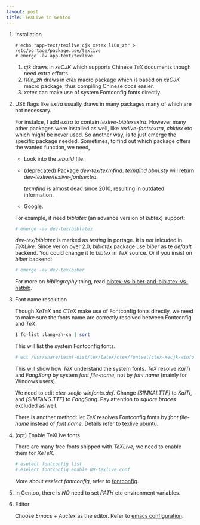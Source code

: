 ```yaml
---
layout: post
title: TeXLive in Gentoo
---
```


1. Installation

   ```
   # echo "app-text/texlive cjk xetex l10n_zh" > /etc/portage/package.use/texlive
   # emerge -av app-text/texlive
   ```

   1. *cjk* draws in *xeCJK* which supports Chinese *TeX* documents though need extra efforts.
   2. *l10n_zh* draws in *ctex* macro package which is based on *xeCJK* macro package, thus compiling Chinese docs easier.
   3. *xetex* can make use of system Fontconfig fonts directly.
2. USE flags like *extra* usually draws in many packages many of which are not necessary.

   For instalce, I add *extra* to contain *texlive-bibtexextra*. However many other packages were installed as well, like *texlive-fontsextra*, *chktex* etc which might be never used. So another way, is to just emerge the specific package needed. Sometimes, to find out which package offers the wanted function, we need,
   - Look into the *.ebuild* file.
   - (deprecated) Package *dev-tex/texmfind*. *texmfind bbm.sty* will return *dev-texlive/texlive-fontsextra*.

     *texmfind* is almost dead since 2010, resulting in outdated information.
   - Google.

   For example, if need *biblatex* (an advance version of *bibtex*) support:

   ```bash
   # emerge -av dev-tex/biblatex
   ```

   *dev-tex/biblatex* is marked as *testing* in portage. It is *not* inlcuded in *TeXLive*. Since verion over 2.0, *biblatex* package use *biber* as te *default* backend. You could change it to *bibtex* in *TeX* source. Or if you insist on *biber* backend:

   ```bash
   # emerge -av dev-tex/biber
   ```

   For more on *bibliography* thing, read [bibtex-vs-biber-and-biblatex-vs-natbib](http://tex.stackexchange.com/a/25702).
2. Font name resolution

   Though *XeTeX* and *CTeX* make use of Fontconfig fonts directly, we need to make sure the fonts name are correctly resolved between Fontconfig and *TeX*.

   ```bash
   $ fc-list :lang=zh-cn | sort
   ```
   This will list the system Fontconfig fonts.

   ```bash
   # ect /usr/share/texmf-dist/tex/latex/ctex/fontset/ctex-xecjk-winfonts.def
   ```
   
   This will show how *TeX* understand the system fonts. *TeX* resolve *KaiTi* and *FangSong* by system *font file-name*, not by *font name* (mainly for Windows users).

   We need to edit *ctex-xecjk-winfonts.def*. Change *[SIMKAI.TTF]* to *KaiTi*, and *[SIMFANG.TTF]* to *FangSong*. Pay attention to *square braces* excluded as well.

   There is another method: let *TeX* resolves Fontconfig fonts by *font file-name* instead of *font name*. Details refer to [texlive ubuntu](/2015/02/03/TeXLive-2014-Ubuntu-Installation/).
3. (opt) Enable TeXLive fonts

   There are many free fonts shipped with *TeXLive*, we need to enable them for *XeTeX*.

   ```bash
   # eselect fontconfig list
   # eselect fontconfig enable 09-texlive.conf
   ```
   
   More about *eselect fontconfig*, refer to [fontconfig](/2015/04/13/fontconfig/).
4. In Gentoo, there is *NO* need to set *PATH* etc environment variables.
5. Editor

   Choose *Emacs + Auctex* as the editor. Refer to [emacs configuration](/2014/07/12/emacs-configuration/).
